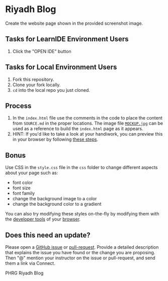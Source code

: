 # Riyadh Blog

Create the website page shown in the provided screenshot image.

## Tasks for LearnIDE Environment Users

1. Click the "OPEN IDE" button

## Tasks for Local Environment Users

1. Fork this repository.
2. Clone your fork locally.
3. `cd` into the local repo you just cloned.

## Process 

1. In the `index.html` file use the comments in the code to place the content from `SOURCE.md` in the proper locations. The image file [`MOCKUP.jpg`](https://s3.amazonaws.com/learn-verified/RIYADH-MOCKUP.jpg) can be used as a reference to build the `index.html` page as it appears.
2. HINT: If you'd like to take a look at your handiwork, you can preview this in your browser by following [these steps](http://help.learn.co/the-learn-ide/common-ide-questions/viewing-html-pages-in-the-learn-ide).

## Bonus
Use CSS in the `style.css` file in the `css` folder to change different aspects about your page such as:
* font color
* font size
* font family
* change the background image to a color
* change the background color to a gradient

You can also try modifying these styles on-the-fly by modifying them with the [developer tools](https://www.youtube.com/watch?v=q3mWDijP_8w) of your [browser](http://www.sitepoint.com/edit-source-files-in-chrome/).

## Does this need an update?
 Please open a [GitHub issue](https://github.com/learn-co-curriculum/phrg-riyadh-blog/issues) or [pull-request](https://github.com/learn-co-curriculum/phrg-riyadh-blog/pulls). Provide a detailed description that explains the issue you have found or the change you are proposing. Then "@" mention your instructor on the issue or pull-request, and send them a link via Connect.

<p data-visibility='hidden'>PHRG Riyadh Blog</p>

